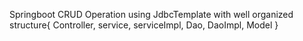 Springboot CRUD Operation using JdbcTemplate with well organized structure{ Controller, service, serviceImpl, Dao, DaoImpl, Model }
